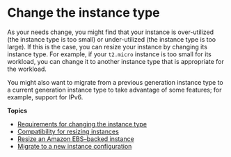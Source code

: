# Change the instance type<a name="ec2-instance-resize"></a>

As your needs change, you might find that your instance is over\-utilized \(the instance type is too small\) or under\-utilized \(the instance type is too large\)\. If this is the case, you can resize your instance by changing its instance type\. For example, if your `t2.micro` instance is too small for its workload, you can change it to another instance type that is appropriate for the workload\.

You might also want to migrate from a previous generation instance type to a current generation instance type to take advantage of some features; for example, support for IPv6\.

**Topics**
+ [Requirements for changing the instance type](resize-requirements.md)
+ [Compatibility for resizing instances](resize-limitations.md)
+ [Resize an Amazon EBS–backed instance](resize-ebs-backed-instance.md)
+ [Migrate to a new instance configuration](migrate-instance-configuration.md)